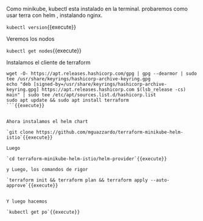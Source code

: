 Como minikube, kubectl esta instalado en la terminal. 
probaremos como usar terra con helm , instalando nginx.


`kubectl version`{{execute}}

Veremos los nodos

`kubectl get nodes`{{execute}}

Instalamos el cliente de terraform

```
wget -O- https://apt.releases.hashicorp.com/gpg | gpg --dearmor | sudo tee /usr/share/keyrings/hashicorp-archive-keyring.gpg
echo "deb [signed-by=/usr/share/keyrings/hashicorp-archive-keyring.gpg] https://apt.releases.hashicorp.com $(lsb_release -cs) main" | sudo tee /etc/apt/sources.list.d/hashicorp.list
sudo apt update && sudo apt install terraform
```{{execute}}


Ahora instalamos el helm chart

`git clone https://github.com/mguazzardo/terraform-minikube-helm-istio`{{execute}}

Luego

`cd terraform-minikube-helm-istio/helm-provider`{{execute}}

y Luego, los comandos de rigor

`terraform init && terraform plan && terraform apply --auto-approve`{{execute}}


Y luego hacemos 

`kubectl get po`{{execute}}

